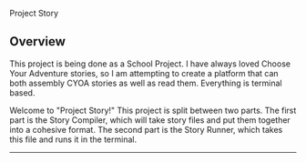 Project Story

## Overview

This project is being done as a School Project. I have always loved Choose Your Adventure stories, so I am attempting to create a platform that can both assembly CYOA stories as well as read them. Everything is terminal based.

Welcome to "Project Story!" This project is split between two parts. The first part is the Story Compiler, which will take story files and put them together into a cohesive format. The second part is the Story Runner, which takes this file and runs it in the terminal.

-------------------------------------------------------------------------------------------------------------------------------
